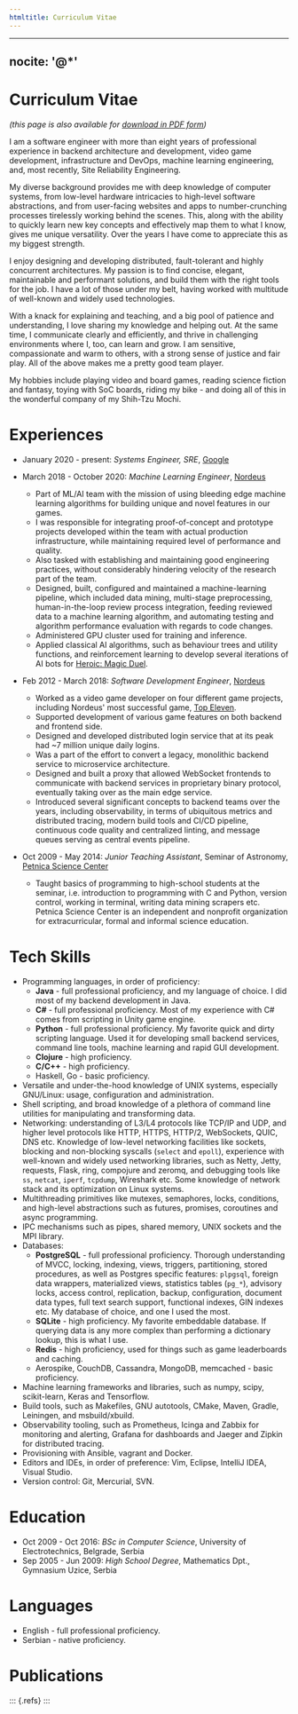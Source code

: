 ```yaml
---
htmltitle: Curriculum Vitae
---
```

---
nocite: '@*'
---

# Curriculum Vitae

_(this page is also available for [download in PDF form](static/cv.pdf))_

I am a software engineer with more than eight years of professional experience
in backend architecture and development, video game development, infrastructure
and DevOps, machine learning engineering, and, most recently, Site
Reliability Engineering.

My diverse background provides me with deep knowledge of computer systems, from
low-level hardware intricacies to high-level software abstractions, and from
user-facing websites and apps to number-crunching processes tirelessly working
behind the scenes. This, along with the ability to quickly learn new key
concepts and effectively map them to what I know, gives me unique versatility.
Over the years I have come to appreciate this as my biggest strength.

I enjoy designing and developing distributed, fault-tolerant and highly
concurrent architectures. My passion is to find concise, elegant, maintainable
and performant solutions, and build them with the right tools for the job. I
have a lot of those under my belt, having worked with multitude of well-known
and widely used technologies.

With a knack for explaining and teaching, and a big pool of patience and
understanding, I love sharing my knowledge and helping out. At the same time, I
communicate clearly and efficiently, and thrive in challenging environments
where I, too, can learn and grow. I am sensitive, compassionate and warm to
others, with a strong sense of justice and fair play. All of the above makes me
a pretty good team player.

My hobbies include playing video and board games, reading science fiction and
fantasy, toying with SoC boards, riding my bike - and doing all of this in the
wonderful company of my Shih-Tzu Mochi.
 
# Experiences

- January 2020 - present: _Systems Engineer, SRE_, [Google](https://about.google.com)

- March 2018 - October 2020: *Machine Learning Engineer*, [Nordeus](https://nordeus.com)

    * Part of ML/AI team with the mission of using bleeding edge machine
      learning algorithms for building unique and novel features in our games.
    * I was responsible for integrating proof-of-concept and prototype projects
      developed within the team with actual production infrastructure, while
      maintaining required level of performance and quality.
    * Also tasked with establishing and maintaining good engineering practices,
      without considerably hindering velocity of the research part of the team.
    * Designed, built, configured and maintained a machine-learning pipeline,
      which included data mining, multi-stage preprocessing, human-in-the-loop
      review process integration, feeding reviewed data to a machine learning
      algorithm, and automating testing and algorithm performance evaluation
      with regards to code changes.
    * Administered GPU cluster used for training and inference.
    * Applied classical AI algorithms, such as behaviour trees and utility
      functions, and reinforcement learning to develop several iterations of AI
      bots for [Heroic: Magic Duel](https://www.heroicgame.com/).

- Feb 2012 - March 2018: *Software Development Engineer*, [Nordeus](https://nordeus.com)

    * Worked as a video game developer on four different game projects,
      including Nordeus' most successful game, [Top
      Eleven](https://www.topeleven.com/).
    * Supported development of various game features on both backend and
      frontend side.
    * Designed and developed distributed login service that at its peak had ~7
      million unique daily logins.
    * Was a part of the effort to convert a legacy, monolithic backend service
      to microservice architecture.
    * Designed and built a proxy that allowed WebSocket frontends to
      communicate with backend services in proprietary binary protocol,
      eventually taking over as the main edge service.
    * Introduced several significant concepts to backend teams over the years,
      including observability, in terms of ubiquitous metrics and distributed
      tracing, modern build tools and CI/CD pipeline, continuous code quality
      and centralized linting, and message queues serving as central events
      pipeline.

- Oct 2009 - May 2014: *Junior Teaching Assistant*, Seminar of Astronomy,
  [Petnica Science Center](http://petnica.rs)

    * Taught basics of programming to high-school students at the seminar, i.e.
      introduction to programming with C and Python, version control, working
      in terminal, writing data mining scrapers etc. Petnica Science
      Center is an independent and nonprofit organization for
      extracurricular, formal and informal science education.

# Tech Skills

- Programming languages, in order of proficiency:
  * __Java__ - full professional proficiency, and my language of choice. I did
    most of my backend development in Java.
  * __C#__ - full professional proficiency. Most of my experience with C# comes
    from scripting in Unity game engine.
  * __Python__ - full professional proficiency. My favorite quick and dirty
    scripting language. Used it for developing small backend services, command
    line tools, machine learning and rapid GUI development.
  * __Clojure__ - high proficiency.
  * __C/C++__ - high proficiency.
  * Haskell, Go - basic proficiency.
- Versatile and under-the-hood knowledge of UNIX systems, especially GNU/Linux:
  usage, configuration and administration.
- Shell scripting, and broad knowledge of a plethora of command line utilities
  for manipulating and transforming data.
- Networking: understanding of L3/L4 protocols like TCP/IP and UDP, and higher
  level protocols like HTTP, HTTPS, HTTP/2, WebSockets, QUIC, DNS etc.
  Knowledge of low-level networking facilities like sockets, blocking and
  non-blocking syscalls (`select` and `epoll`), experience with well-known and
  widely used networking libraries, such as Netty, Jetty, requests, Flask,
  ring, compojure and zeromq, and debugging tools like `ss`, `netcat`, `iperf`,
  `tcpdump`, Wireshark etc. Some knowledge of network stack and its
  optimization on Linux systems.
- Multithreading primitives like mutexes, semaphores, locks, conditions, and
  high-level abstractions such as futures, promises, coroutines and async
  programming.
- IPC mechanisms such as pipes, shared memory, UNIX sockets and the MPI
  library.
- Databases:
  * __PostgreSQL__ - full professional proficiency. Thorough understanding of
    MVCC, locking, indexing, views, triggers, partitioning, stored procedures,
    as well as Postgres specific features: `plpgsql`, foreign data wrappers,
    materialized views, statistics tables (`pg_*`), advisory locks, access
    control, replication, backup, configuration, document data types, full text
    search support, functional indexes, GIN indexes etc. My database of choice,
    and one I used the most.
  * __SQLite__ - high proficiency. My favorite embeddable database. If querying
    data is any more complex than performing a dictionary lookup, this is what
    I use.
  * __Redis__ - high proficiency, used for things such as game leaderboards and
    caching.
  * Aerospike, CouchDB, Cassandra, MongoDB, memcached - basic proficiency.
- Machine learning frameworks and libraries, such as numpy, scipy,
  scikit-learn, Keras and Tensorflow.
- Build tools, such as Makefiles, GNU autotools, CMake, Maven, Gradle,
  Leiningen, and msbuild/xbuild.
- Observability tooling, such as Prometheus, Icinga and Zabbix for monitoring
  and alerting, Grafana for dashboards and Jaeger and Zipkin for distributed
  tracing.
- Provisioning with Ansible, vagrant and Docker.
- Editors and IDEs, in order of preference: Vim, Eclipse, IntelliJ IDEA, Visual
  Studio.
- Version control: Git, Mercurial, SVN.

# Education

- Oct 2009 - Oct 2016: *BSc in Computer Science*, University of Electrotechnics, Belgrade, Serbia
- Sep 2005 - Jun 2009: *High School Degree*, Mathematics Dpt., Gymnasium Uzice, Serbia

# Languages

- English - full professional proficiency.
- Serbian - native proficiency.

# Publications

::: {.refs}
:::
